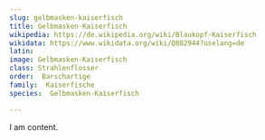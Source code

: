 ```yaml
---
slug: gelbmasken-kaiserfisch
title: Gelbmasken-Kaiserfisch
wikipedia: https://de.wikipedia.org/wiki/Blaukopf-Kaiserfisch
wikidata: https://www.wikidata.org/wiki/Q882944?uselang=de
latin:
image: Gelbmasken-Kaiserfisch
class: Strahlenflosser
order:  Barschartige
family:  Kaiserfische
species:  Gelbmasken-Kaiserfisch

---
```


I am content.

